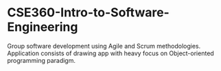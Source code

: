 # CSE360-Intro-to-Software-Engineering

Group software development using Agile and Scrum methodologies. 
Application consists of drawing app with heavy focus on Object-oriented programming paradigm.
